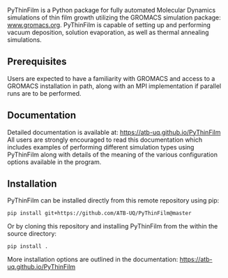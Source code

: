 PyThinFilm is a Python package for fully automated Molecular Dynamics simulations
of thin film growth utilizing the GROMACS simulation package: www.gromacs.org.  PyThinFilm is capable of setting up and performing vacuum deposition, solution evaporation, as well as thermal annealing simulations.

## Prerequisites

Users are expected to have a familiarity with GROMACS and access to a GROMACS installation in path, along with an MPI implementation if parallel runs are to be performed.  


## Documentation

Detailed documentation is available at: https://atb-uq.github.io/PyThinFilm  All users are strongly encouraged to read this documentation which includes examples of performing different simulation types using PyThinFilm along with details of the meaning of the various configuration options available in the program.


## Installation

PyThinFilm can be installed directly from this remote repository using pip:

```pip install git+https://github.com/ATB-UQ/PyThinFilm@master```

Or by cloning this repository and installing PyThinFilm from the within the source directory:

```pip install .```

More installation options are outlined in the documentation: https://atb-uq.github.io/PyThinFilm